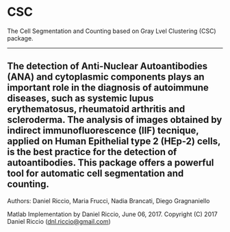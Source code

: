 # CSC
The Cell Segmentation and Counting based on Gray Lvel Clustering (CSC) package.  

--------------------------------------------------------------------------
The detection of Anti-Nuclear Autoantibodies (ANA) and cytoplasmic components plays an important role in the diagnosis of autoimmune diseases, such as systemic lupus erythematosus, rheumatoid arthritis and scleroderma. The analysis of images obtained by indirect immunofluorescence (IIF) tecnique, applied on Human Epithelial type 2 (HEp-2) cells, is the best practice for the detection of autoantibodies. This package offers a powerful tool for automatic cell segmentation and counting.
--------------------------------------------------------------------------

Authors: Daniel Riccio, Maria Frucci, Nadia Brancati, Diego Gragnaniello  

Matlab Implementation by Daniel Riccio, June 06, 2017. 
Copyright (C) 2017 Daniel Riccio (dnl.riccio@gmail.com)
